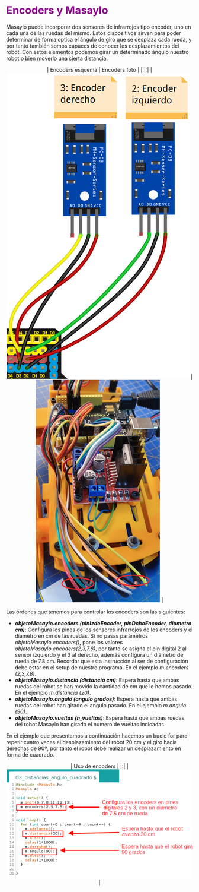 # <FONT COLOR=#8B008B>Encoders y Masaylo</font>
Masaylo puede incorporar dos sensores de infrarrojos tipo encoder, uno en cada una de las ruedas del mismo. Estos dispositivos sirven para poder determinar de forma optica el ángulo de giro que se desplaza cada rueda, y por tanto también somos capaces de conocer los desplazamientos del robot. Con estos elementos podemos girar un determinado ángulo nuestro robot o bien moverlo una cierta distancia.

<center>

| Encoders esquema | Encoders foto |
|:|:|
| ![Encoders esquema](../img/conexionado-pruebas/UNO/conex-encoders.png) | ![Encoders foto](../img/conexionado-pruebas/UNO/conex-encoders-foto.png) |

</center>

Las órdenes que tenemos para controlar los encoders son las siguientes:

* ***objetoMasaylo.encoders (pinIzdoEncoder, pinDchoEncoder, diametro cm)***: Configura los pines de los sensores infrarrojos de los encoders y el diámetro en cm de las ruedas. Si no pasas parámetros *objetoMasaylo.encoders()*, pone los valores *objetoMasaylo.encoders(2,3,7.8)*, por tanto se asigna el pin digital 2 al sensor izquierdo y el 3 al derecho, además configura un diámetro de rueda de 7.8 cm. Recordar que esta instrucción al ser de configuración debe estar en el setup de nuestro programa. En el ejemplo *m.encoders (2,3,7.8)*.
* ***objetoMasaylo.distancia (distancia cm)***: Espera hasta que ambas ruedas del robot se han movido la cantidad de cm que le hemos pasado. En el ejemplo *m.distancia (20)*.
* ***objetoMasaylo.angulo (angulo grados)***: Espera hasta que ambas ruedas del robot han girado el angulo pasado. En el ejemplo *m.angulo (90)*.
* ***objetoMasaylo.vueltas (n_vueltas)***: Espera hasta que ambas ruedas del robot Masaylo han girado el numero de vueltas indicadas.

En el ejemplo que presentamos a continuación hacemos un bucle for para repetir cuatro veces el desplazamiento del robot 20 cm y el giro hacia derechas de 90º, por tanto el robot debe realizar un desplazamiento en forma de cuadrado. 

<center>

| Uso de encoders |
|:|
| ![Uso de encoders](../img/libreria/encoders.png) |

</center>